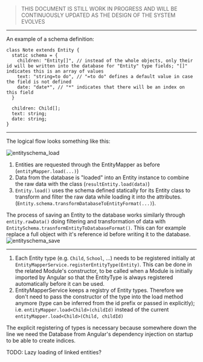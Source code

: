 > THIS DOCUMENT IS STILL WORK IN PROGRESS AND WILL BE CONTINUOUSLY UPDATED AS THE DESIGN OF THE SYSTEM EVOLVES

-----

An example of a schema definition:

```
class Note extends Entity {
  static schema = {
    children: "Entity[]", // instead of the whole objects, only their id will be written into the database for "Entity" type fields; "[]" indicates this is an array of values
    text: "string=to do", // "=to do" defines a default value in case the field is not defined
    date: "date*", // "*" indicates that there will be an index on this field
  }

  children: Child[];
  text: string;
  date: string;
}
```


-----

The logical flow looks something like this:

![entityschema_load](https://user-images.githubusercontent.com/1682541/54995579-4cf93f00-4fc7-11e9-8b75-ee3f7efea79f.png)

1. Entities are requested through the EntityMapper as before (`entityMapper.load(...)`)
2. Data from the database is "loaded" into an Entity instance to combine the raw data with the class (`resultEntity.load(data)`)
3. `Entity.load()` uses the schema defined statically for its Entity class to transform and filter the raw data while loading it into the attributes. (`Entity.schema.transformDatabaseToEntityFormat(...)`).

The process of saving an Entity to the database works similarly through `entity.rawData()` doing filtering and transformation of data with `EntitySchema.trasnformEntityToDatabaseFormat()`. This can for example replace a full object with it's reference id before writing it to the database.
![entityschema_save](https://user-images.githubusercontent.com/1682541/55015106-87c19e00-4fec-11e9-871d-fba1eec407a4.png)



-----



1. Each Entity type (e.g. `Child`, `School`, ...) needs to be registered initially at `EntityMapperService.registerEntityType(Entity)`. This can be done in the related Module's constructor, to be called when a Module is initially imported by Angular so that the EntityType is always registered automatically before it can be used.
2. EntityMapperService keeps a registry of Entity types. Therefore we don't need to pass the constructor of the type into the load method anymore (type can be inferred from the id prefix or passed in explicitly); i.e. `entityMapper.load<Child>(childId)` instead of the current `entityMapper.load<Child>(Child, childId)`

The explicit registering of types is necessary because somewhere down the line we need the Database from Angular's dependency injection on startup to be able to create indices.


TODO: Lazy loading of linked entities?